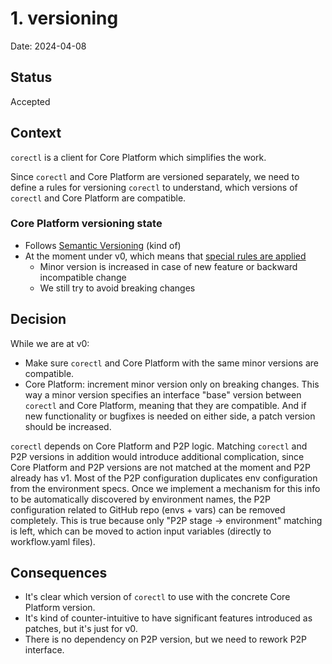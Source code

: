 # 1. versioning

Date: 2024-04-08

## Status

Accepted

## Context

`corectl` is a client for Core Platform which simplifies the work.

Since `corectl` and Core Platform are versioned separately, 
we need to define a rules for versioning `corectl` to understand,
which versions of `corectl` and Core Platform are compatible.

### Core Platform versioning state
- Follows [Semantic Versioning](https://semver.org/) (kind of)
- At the moment under v0, which means that [special rules are applied](https://semver.org/#doesnt-this-discourage-rapid-development-and-fast-iteration)
  - Minor version is increased in case of new feature or backward incompatible change
  - We still try to avoid breaking changes

## Decision

While we are at v0:
- Make sure `corectl` and Core Platform with the same minor versions are compatible.
- Core Platform: increment minor version only on breaking changes.
  This way a minor version specifies an interface "base" version between `corectl` and Core Platform,
  meaning that they are compatible.
  And if new functionality or bugfixes is needed on either side, a patch version should be increased.

`corectl` depends on Core Platform and P2P logic.
Matching `corectl` and P2P versions in addition would introduce additional complication,
since Core Platform and P2P versions are not matched at the moment and P2P already has v1.
Most of the P2P configuration duplicates env configuration from the environment specs.
Once we implement a mechanism for this info to be automatically discovered by environment names,
the P2P configuration related to GitHub repo (envs + vars) can be removed completely.
This is true because only "P2P stage -> environment" matching is left,
which can be moved to action input variables (directly to workflow.yaml files).

## Consequences

- It's clear which version of `corectl` to use with the concrete Core Platform version.
- It's kind of counter-intuitive to have significant features introduced as patches, but it's just for v0.
- There is no dependency on P2P version, but we need to rework P2P interface.
